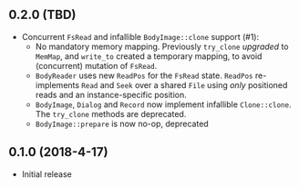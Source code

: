 ## 0.2.0 (TBD)
* Concurrent `FsRead` and infallible `BodyImage::clone` support (#1):
  * No mandatory memory mapping. Previously `try_clone` _upgraded_ to
    `MemMap`, and `write_to` created a temporary mapping, to avoid
    (concurrent) mutation of `FsRead`.
  * `BodyReader` uses new `ReadPos` for the `FsRead` state.  `ReadPos`
    re-implements `Read` and `Seek` over a shared `File` using _only_
    positioned reads and an instance-specific position.
  * `BodyImage`, `Dialog` and `Record` now implement infallible
    `Clone::clone`. The `try_clone` methods are deprecated.
  * `BodyImage::prepare` is now no-op, deprecated

## 0.1.0 (2018-4-17)
* Initial release
